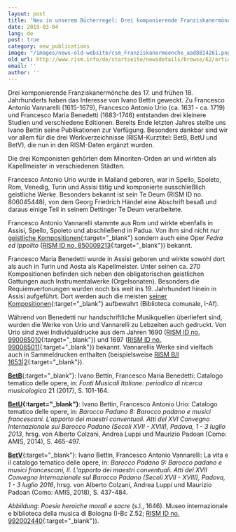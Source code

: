 ```yaml
---
layout: post
title: 'Neu in unserem Bücherregel: Drei komponierende Franziskanermönche'
date: 2019-03-04
lang: de
post: true
category: new_publications
image: "/images/news-old-website/csm_Franziskanermoenche_aad8814261.png"
old_url: http://www.rism.info/de/startseite/newsdetails/browse/62/article/64/new-on-our-bookshelves-three-composing-franciscan-monks.html
email: ''
author: ''
---
```



Drei komponierende Franziskanermönche des 17. und frühen 18. Jahrhunderts haben das Interesse von Ivano Bettin geweckt. Zu Francesco Antonio Vannarelli (1615-1679), Francesco Antonio Urio (ca. 1631 - ca. 1719) und Francesco Maria Benedetti (1683-1746) entstanden drei kleinere Studien und verschiedene Editionen. Bereits Ende letzten Jahres stellte uns Ivano Bettin seine Publikationen zur Verfügung. Besonders dankbar sind wir vor allem für die drei Werkverzeichnisse (RISM-Kurztitel: BetB, BetU und BetV), die nun in den RISM-Daten ergänzt wurden.

Die drei Komponisten gehörten dem Minoriten-Orden an und wirkten als Kapellmeister in verschiedenen Städten.

Francesco Antonio Urio wurde in Mailand geboren, war in Spello, Spoleto, Rom, Venedig, Turin und Assisi tätig und komponierte ausschließlich geistliche Werke. Besonders bekannt ist sein Te Deum (RISM ID no. 806045448), von dem Georg Friedrich Händel eine Abschrift besaß und daraus einige Teil in seinem Dettinger Te Deum verarbeitete.

Francesco Antonio Vannarelli stammte aus Rom und wirkte ebenfalls in Assisi, Spello, Spoleto und abschließend in Padua. Von ihm sind nicht nur [geistliche Kompositionen](https://opac.rism.info/metaopac/perma.do?v=rism&q=-1%3d%22pe30003220%22){:target="_blank"} sondern auch eine Oper _Fedra ed Ippolito_ ([RISM ID no. 850009213](https://opac.rism.info/search?id=850009213&View=rism){:target="_blank"}) bekannt.

Francesco Maria Benedetti wurde in Assisi geboren und wirkte sowohl dort als auch in Turin und Aosta als Kapellmeister. Unter seinen ca. 270 Kompositionen befinden sich neben den obligatorischen geistlichen Gattungen auch Instrumentalwerke (Orgelsonaten). Besonders die Requiemvertonungen wurden noch bis weit ins 19. Jahrhundert hinein in Assisi aufgeführt. Dort werden auch die meisten [seiner Kompositionen](https://opac.rism.info/search?View=rism&q=Francesco+Maria+Benedetti){:target="_blank"} aufbewahrt (Biblioteca comunale, I-Af).

Während von Benedetti nur handschriftliche Musikquellen überliefert sind, wurden die Werke von Urio und Vannarelli zu Lebzeiten auch gedruckt. Von Urio sind zwei Individualdrucke aus dem Jahren 1690 ([RISM ID no. 990065010](https://opac.rism.info/search?id=00000990065010&View=rism){:target="_blank"}) und 1697 ([RISM ID no. 990065011](https://opac.rism.info/search?id=00000990065011&View=rism){:target="_blank"}) bekannt. Vannarellis Werke sind vielfach auch in Sammeldrucken enthalten (beispielsweise [RISM B/I 1653|2](https://opac.rism.info/search?id=993121824&View=rism){:target="_blank"}).

[**BetB**](https://opac.rism.info/metaopac/perma.do?v=rism&q=-1%3d%22lit41001009%22){:target="_blank"}: Ivano Bettin, Francesco Maria Benedetti: Catalogo tematico delle opere, in: _Fonti Musicali Italiane: periodico di ricerca musicologica_ 21 (2017), S. 101-164.

**[BetU](https://opac.rism.info/metaopac/perma.do?v=rism&q=-1%3d%22lit41001753%22){:target="_blank"}**: Ivano Bettin, Francesco Antonio Urio: Catalogo tematico delle opere, in: _Barocco Padano 8: Barocco padano e musici francescani. L'apporto dei maestri conventuali. Atti del XVI Convegno Internazionale sul Barocco Padano (Secoli XVII - XVIII), Padova, 1 - 3 luglio 2013_, hrsg. von Alberto Colzani, Andrea Luppi und Maurizio Padoan (Como: AMIS, 2014), S. 465-497.

[**BetV**](https://opac.rism.info/metaopac/perma.do?v=rism&q=-1%3d%22lit41001757%22){:target="_blank"}: Ivano Bettin, Francesco Antonio Vannarelli: La vita e il catalogo tematico delle opere, in: _Barocco Padano 9: Barocco padano e musici francescani, II. L'apporto dei maestri conventuali. Atti del XVII Convegno Internazionale sul Barocco Padano (Secoli XVII - XVIII), Padova, 1 - 3 luglio 2016_, hrsg. von Alberto Colzani, Andrea Luppi und Maurizio Padoan (Como: AMIS, 2018), S. 437-484.

_Abbildung_: _Poesie heroiche morali e sacre_ (s.l., 1646). Museo internazionale e biblioteca della musica di Bologna (I-Bc Z.52; [RISM ID no. 992002440](https://opac.rism.info/search?id=00000992002440&View=rism){:target="_blank"}).



